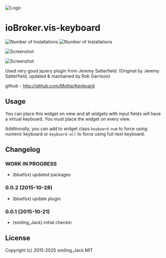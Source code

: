 ![Logo](admin/keyboard.png)
# ioBroker.vis-keyboard

![Number of Installations](http://iobroker.live/badges/vis-keyboard-installed.svg) ![Number of Installations](http://iobroker.live/badges/vis-keyboard-stable.svg)

![Screenshot](img/widgets.png)

![Screenshot](img/numpad.png)

Used very good jquery plugin from Jeremy Satterfield. (Original by Jeremy Satterfield, updated & maintained by Rob Garrison)

github - http://github.com/Mottie/Keyboard

## Usage
You can place this widget on view and all widgets with input fields will have a virtual keyboard. You must place the widget on every view.

Additionally, you can add to widget class `keyboard-num` to force using numeric keyboard or `keyboard-all` to force using full-text keyboard.

<!--
	Placeholder for the next version (at the beginning of the line):
	### **WORK IN PROGRESS**
-->
## Changelog
### **WORK IN PROGRESS**
- (bluefox) updated packages

### 0.0.2 (2015-10-28)
- (bluefox) update plugin

### 0.0.1 (2015-10-21)
- (smiling_Jack) initial checkin

## License
 Copyright (c) 2015-2025 smiling_Jack
 MIT
